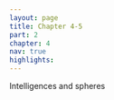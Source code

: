 ```yaml
---
layout: page
title: Chapter 4-5
part: 2
chapter: 4
nav: true
highlights: 
---
```


Intelligences and spheres
